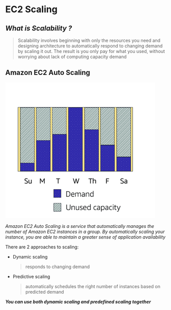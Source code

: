 # EC2 Scaling

## *What is Scalability ?*
> Scalability involves beginning with only the resources you need and designing architecture to automatically respond to changing demand by scaling it out. The result is you only pay for what you used, without worrying about lack of computing capacity demand

## **Amazon EC2 Auto Scaling**
![model](../img/2-1.1.png)

*Amazon EC2 Auto Scaling is a service that automatically manages the number of Amazon EC2 instances in a group. By automatically scaling your instance, you are able to maintain a greater sense of application availability*

There are 2 approaches to scaling:
- Dynamic scaling
  > responds to changing demand
- Predictive scaling
  > automatically schedules the right number of instances based on predicted demand

***You can use both dynamic scaling and predefined scaling together***